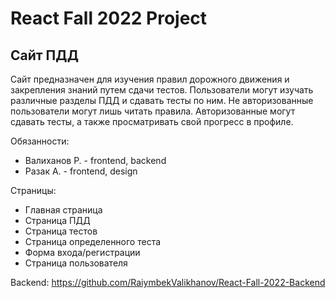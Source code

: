 # React Fall 2022 Project
## Сайт ПДД
Сайт предназначен для изучения правил дорожного движения и закрепления знаний путем сдачи тестов. Пользователи могут изучать различные разделы ПДД и сдавать тесты по ним. Не авторизованные пользователи могут лишь читать правила. Авторизованные могут сдавать тесты, а также просматривать свой прогресс в профиле. 

Обязанности:
- Валиханов Р.	- frontend, backend
- Разак А. 	- frontend, design

Страницы:
- Главная страница 
- Страница ПДД  
- Страница тестов
- Страница определенного теста
- Форма входа/регистрации
- Страница пользователя

Backend: https://github.com/RaiymbekValikhanov/React-Fall-2022-Backend